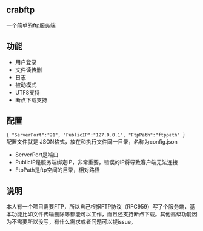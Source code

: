 ## crabftp ##
一个简单的ftp服务端
## 功能 ##
- 用户登录
- 文件读传删
- 日志
- 被动模式
- UTF8支持
- 断点下载支持
## 配置 ##
`
{
	"ServerPort":"21",
	"PublicIP":"127.0.0.1",
	"FtpPath":"ftppath"
}
`  
配置文件就是 JSON格式，放在和执行文件同一目录，名称为config.json  

- ServerPort是端口
- PublicIP是服务端绑定IP，非常重要，错误的IP将导致客户端无法连接
- FtpPath是ftp空间的目录，相对路径

## 说明 ##
本人有一个项目需要FTP，所以自己根据FTP协议（RFC959）写了个服务端，基本功能比如文件传输删除等都能可以工作，而且还支持断点下载。其他高级功能因为不需要所以没写，有什么需求或者问题可以提issue。